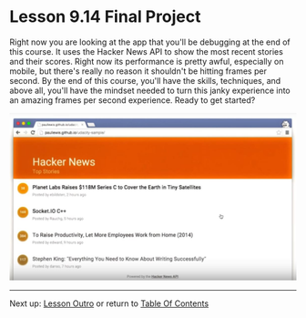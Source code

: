 # Lesson 9.14 Final Project

Right now you are looking at the app that you'll be debugging at the end of this course. It uses the Hacker News API to show the most recent stories and their scores. Right now its performance is pretty awful, especially on mobile, but there's really no reason it shouldn't be hitting frames per second. By the end of this course, you'll have the skills, techniques, and above all, you'll have the mindset needed to turn this janky experience into an amazing frames per second experience. Ready to get started?

<img src="images/ND024_Part4_Lesson09_14a.JPG">

- - -
Next up: [Lesson Outro](ND024_Part4_Lesson09_15.md) or return to [Table Of Contents](./ND024_TableOfContents.md)
